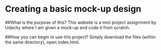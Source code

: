 # Creating a basic mock-up design

##What is the purpose of this?
This website is a mini project assignment by Udacity where I am given a mock-up and code it from scratch.

##How you can begin to use this project?
Simply download the files (within the same directory), open index.html.